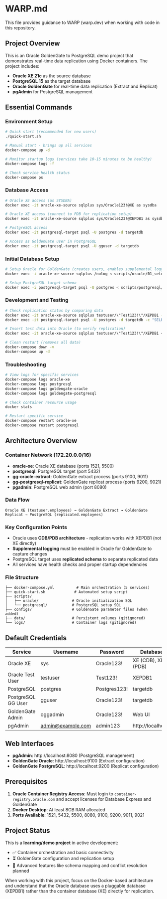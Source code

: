 # WARP.md

This file provides guidance to WARP (warp.dev) when working with code in this repository.

## Project Overview

This is an Oracle GoldenGate to PostgreSQL demo project that demonstrates real-time data replication using Docker containers. The project includes:

- **Oracle XE 21c** as the source database
- **PostgreSQL 15** as the target database  
- **Oracle GoldenGate** for real-time data replication (Extract and Replicat)
- **pgAdmin** for PostgreSQL management

## Essential Commands

### Environment Setup
```bash
# Quick start (recommended for new users)
./quick-start.sh

# Manual start - brings up all services
docker-compose up -d

# Monitor startup logs (services take 10-15 minutes to be healthy)
docker-compose logs -f

# Check service health status
docker-compose ps
```

### Database Access
```bash
# Oracle XE access (as SYSDBA)
docker exec -it oracle-xe-source sqlplus sys/Oracle123!@XE as sysdba

# Oracle XE access (connect to PDB for replication setup)
docker exec -it oracle-xe-source sqlplus sys/Oracle123!@XEPDB1 as sysdba

# PostgreSQL access
docker exec -it postgresql-target psql -U postgres -d targetdb

# Access as GoldenGate user in PostgreSQL
docker exec -it postgresql-target psql -U gguser -d targetdb
```

### Initial Database Setup
```bash
# Setup Oracle for GoldenGate (creates users, enables supplemental logging)
docker exec -i oracle-xe-source sqlplus /nolog < scripts/oracle/01_setup_goldengate_user.sql

# Setup PostgreSQL target schema
docker exec -i postgresql-target psql -U postgres < scripts/postgresql/01_setup_target_schema.sql
```

### Development and Testing
```bash
# Check replication status by comparing data
docker exec -it oracle-xe-source sqlplus testuser/\"Test123!\"/XEPDB1 -S <<< "SELECT COUNT(*) FROM employees;"
docker exec -it postgresql-target psql -U postgres -d targetdb -c "SELECT COUNT(*) FROM replicated.employees;"

# Insert test data into Oracle (to verify replication)
docker exec -it oracle-xe-source sqlplus testuser/\"Test123!\"/XEPDB1 <<< "INSERT INTO employees VALUES (4, 'Test User', 'Engineering', 80000, SYSDATE, 'test@company.com', 'ACTIVE'); COMMIT;"

# Clean restart (removes all data)
docker-compose down -v
docker-compose up -d
```

### Troubleshooting
```bash
# View logs for specific services
docker-compose logs oracle-xe
docker-compose logs postgresql
docker-compose logs goldengate-oracle
docker-compose logs goldengate-postgresql

# Check container resource usage
docker stats

# Restart specific service
docker-compose restart oracle-xe
docker-compose restart postgresql
```

## Architecture Overview

### Container Network (172.20.0.0/16)
- **oracle-xe**: Oracle XE database (ports 1521, 5500)
- **postgresql**: PostgreSQL target (port 5432)
- **gg-oracle-extract**: GoldenGate extract process (ports 9100, 9011)
- **gg-postgresql-replicat**: GoldenGate replicat process (ports 9200, 9021)
- **pgadmin**: PostgreSQL web admin (port 8080)

### Data Flow
```
Oracle XE (testuser.employees) → GoldenGate Extract → GoldenGate Replicat → PostgreSQL (replicated.employees)
```

### Key Configuration Points
- Oracle uses **CDB/PDB architecture** - replication works with XEPDB1 (not XE directly)
- **Supplemental logging** must be enabled in Oracle for GoldenGate to capture changes
- PostgreSQL target uses **replicated schema** to separate replicated data
- All services have health checks and proper startup dependencies

### File Structure
```
├── docker-compose.yml          # Main orchestration (5 services)
├── quick-start.sh             # Automated setup script
├── scripts/
│   ├── oracle/               # Oracle initialization SQL
│   └── postgresql/           # PostgreSQL setup SQL
├── configs/                  # GoldenGate parameter files (when added)
├── data/                     # Persistent volumes (gitignored)
└── logs/                     # Container logs (gitignored)
```

## Default Credentials

| Service | Username | Password | Database/URL |
|---------|----------|----------|--------------|
| Oracle XE | sys | Oracle123! | XE (CDB), XEPDB1 (PDB) |
| Oracle Test User | testuser | Test123! | XEPDB1 |
| PostgreSQL | postgres | Postgres123! | targetdb |
| PostgreSQL GG User | gguser | Oracle123! | targetdb |
| GoldenGate Admin | oggadmin | Oracle123! | Web UI |
| pgAdmin | admin@example.com | admin123 | http://localhost:8080 |

## Web Interfaces

- **pgAdmin**: http://localhost:8080 (PostgreSQL management)
- **GoldenGate Oracle**: http://localhost:9100 (Extract configuration)
- **GoldenGate PostgreSQL**: http://localhost:9200 (Replicat configuration)

## Prerequisites

1. **Oracle Container Registry Access**: Must login to `container-registry.oracle.com` and accept licenses for Database Express and GoldenGate
2. **Docker Desktop**: At least 8GB RAM allocated
3. **Ports Available**: 1521, 5432, 5500, 8080, 9100, 9200, 9011, 9021

## Project Status

This is a **learning/demo project** in active development:
- ✅ Container orchestration and basic connectivity
- ⏳ GoldenGate configuration and replication setup
- 🔄 Advanced features like schema mapping and conflict resolution planned

When working with this project, focus on the Docker-based architecture and understand that the Oracle database uses a pluggable database (XEPDB1) rather than the container database (XE) directly for replication.